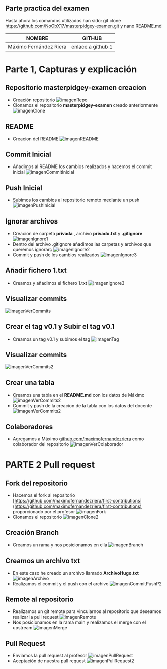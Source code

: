 ## Parte practica del examen
Hasta ahora los comandos utilizados han sido: 
git clone https://github.com/NoObX17/masterpidgey-examen.git y nano README.md

|NOMBRE                |GITHUB                                              |
|----------------------|------------------------------------------------------------|
|Máximo Fernández Riera|[enlace a github 1](https://github.com/maximofernandezriera)|

# Parte 1, Capturas y explicación
## Repositorio masterpidgey-examen creacion
* Creación repositorio
![imagenRepo](https://github.com/NoObX17/masterpidgey-examen/blob/main/capturas/Captura.PNG)
* Clonamos el repositorio **masterpidgey-examen** creado anteriormente
![imagenClone](https://github.com/NoObX17/masterpidgey-examen/blob/main/capturas/CapturaClone.PNG)

## README
* Creacion del README
![imagenREADME](https://github.com/NoObX17/masterpidgey-examen/blob/main/capturas/CapturaREADME.PNG)

## Commit Inicial
* Añadimos al README los cambios realizados y hacemos el commit inicial
![imagenCommitInicial](https://github.com/NoObX17/masterpidgey-examen/blob/main/capturas/CapturaCommitInicial.PNG)

## Push Inicial
* Subimos los cambios al repositorio remoto mediante un push
![imagenPushInicial](https://github.com/NoObX17/masterpidgey-examen/blob/main/capturas/CapturaPushInicial.PNG)

## Ignorar archivos
* Creacion de carpeta **privada** , archivo **privado.txt** y **.gitignore**
![imagenIgnore1](https://github.com/NoObX17/masterpidgey-examen/blob/main/capturas/CapturaIgnorarArchivos.PNG)
* Dentro del archivo .gitignore añadimos las carpetas y archivos que queremos ignorarç
![imagenIgnore2](https://github.com/NoObX17/masterpidgey-examen/blob/main/capturas/CapturaIgnore.PNG)
* Commit y push de los cambios realizados
![imagenIgnore3](https://github.com/NoObX17/masterpidgey-examen/blob/main/capturas/CapturaIgnorarArchivos2.PNG)

## Añadir fichero 1.txt
* Creamos y añadimos el fichero 1.txt
![imagenIgnore3](https://github.com/NoObX17/masterpidgey-examen/blob/main/capturas/CapturaAñadir1.PNG)

## Visualizar commits
![imagenVerCommits](https://github.com/NoObX17/masterpidgey-examen/blob/main/capturas/CapturaVerCommit.PNG)

## Crear el tag v0.1 y Subir el tag v0.1
* Creamos un tag v0.1 y subimos el tag
![imagenTag](https://github.com/NoObX17/masterpidgey-examen/blob/main/capturas/CapturaTag.PNG)

## Visualizar commits
![imagenVerCommits2](https://github.com/NoObX17/masterpidgey-examen/blob/main/capturas/CapturaVerCommit2.PNG)

## Crear una tabla
* Creamos una tabla en el **README.md** con los datos de Máximo
![imagenVerCommits2](https://github.com/NoObX17/masterpidgey-examen/blob/main/capturas/CapturaTabla.PNG)
* Commit y push de la creacion de la tabla con los datos del docente
![imagenVerCommits2](https://github.com/NoObX17/masterpidgey-examen/blob/main/capturas/CapturaTabla2.PNG)

## Colaboradores
* Agregamos a Máximo [github.com/maximofernandezriera](https://github.com/maximofernandezriera) como colaborador del repositorio
![imagenVerColaborador](https://github.com/NoObX17/masterpidgey-examen/blob/main/capturas/CapturaColaborador.PNG)

# PARTE 2 Pull request

## Fork del repositorio
* Hacemos el fork al repositorio [https://github.com/maximofernandezriera/first-contributions](https://github.com/maximofernandezriera/first-contributions) proporcionado por el profesor
![imagenFork](https://github.com/NoObX17/masterpidgey-examen/blob/main/capturas/CapturaForkFC.PNG)
* Clonamos el repositorio 
![imagenClone2](https://github.com/NoObX17/masterpidgey-examen/blob/main/capturas/CapturaCloneP2.PNG)

## Creación Branch
* Creamos un rama y nos posicionamos en ella
![imagenBranch](https://github.com/NoObX17/masterpidgey-examen/blob/main/capturas/CapturaBranchP2.PNG)

## Creamos un archivo txt
* En este caso he creado un archivo llamado **ArchivoHugo.txt**
![imagenArchivo](https://github.com/NoObX17/masterpidgey-examen/blob/main/capturas/CapturaArchivoHugo.PNG)
* Realizamos el commit y el push con el archivo
![imagenCommitPushP2](https://github.com/NoObX17/masterpidgey-examen/blob/main/capturas/CapturaCommitPushP2.PNG)

## Remote al repositorio
* Realizamos un git remote para vincularnos al repositorio que deseamos realizar la pull request
![imagenRemote](https://github.com/NoObX17/masterpidgey-examen/blob/main/capturas/CapturaRemoteP2.PNG)
* Nos posicionamos en la rama main y realizamos el merge con el upstream
![imagenMerge](https://github.com/NoObX17/masterpidgey-examen/blob/main/capturas/CapturaMerge.PNG)

## Pull Request
* Enviamos la pull request al profesor
![imagenPullRequest](https://github.com/NoObX17/masterpidgey-examen/blob/main/capturas/CapturaPullRequest.PNG)
* Aceptación de nuestra pull request
![imagenPullRequest2](https://github.com/NoObX17/masterpidgey-examen/blob/main/capturas/CapturaPullRequest2.PNG)


